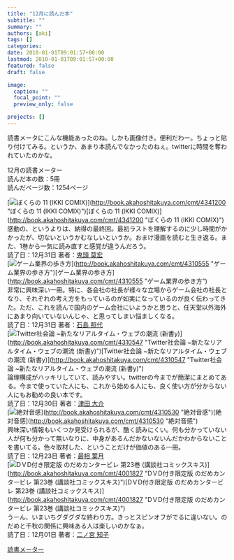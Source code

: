 ```yaml
---
title: "12月に読んだ本"
subtitle: ""
summary: ""
authors: [aki]
tags: []
categories: 
date: 2010-01-01T09:01:57+00:00
lastmod: 2010-01-01T09:01:57+00:00
featured: false
draft: false

image:
  caption: ""
  focal_point: ""
  preview_only: false

projects: []
---
```

読書メータにこんな機能あったのね。しかも画像付き。便利だわー。ちょっと貼り付けてみる。というか、あまり本読んでなかったのねぇ。twitterに時間を奪われていたのかな。

12月の読書メーター  
読んだ本の数：5冊  
読んだページ数：1254ページ

[![ぼくらの 11 (IKKI COMIX)](http://g-ec2.images-amazon.com/images/G/09/x-site/icons/no-img-sm.gif)](http://book.akahoshitakuya.com/cmt/4341200 &quot;ぼくらの 11 (IKKI COMIX)&quot;)[ぼくらの 11 (IKKI COMIX)](http://book.akahoshitakuya.com/cmt/4341200 &quot;ぼくらの 11 (IKKI COMIX)&quot;)  
感動の、というよりは、納得の最終回。最初ラストを理解するのに少し時間がかかったが、切ないというかむなしいというか。おまけ漫画を読むと生き返る。また、1巻から一気に読み直すと感覚が違うんだろう。  
読了日：12月31日 著者：[鬼頭 莫宏](http://book.akahoshitakuya.com/s&amp;q=%E9%AC%BC%E9%A0%AD%20%E8%8E%AB%E5%AE%8F)  
[![ゲーム業界の歩き方](https://ecx.images-amazon.com/images/I/51p4OVETlvL._SL75_.jpg)](http://book.akahoshitakuya.com/cmt/4310555 &quot;ゲーム業界の歩き方&quot;)[ゲーム業界の歩き方](http://book.akahoshitakuya.com/cmt/4310555 &quot;ゲーム業界の歩き方&quot;)  
非常に興味深い一冊。特に、各会社の社長が様々な立場からゲーム会社の社長となり、それぞれの考え方をもっているのが如実になっているのが良く伝わってきた。ただ、これを読んで国内のゲーム会社にいようかと思うと、任天堂以外海外にあまり向いていないんじゃ、と思ってしまい悩ましくなる。  
読了日：12月31日 著者：[石島 照代](http://book.akahoshitakuya.com/s&amp;q=%E7%9F%B3%E5%B3%B6%20%E7%85%A7%E4%BB%A3)  
[![Twitter社会論 ~新たなリアルタイム・ウェブの潮流 (新書y)](https://ecx.images-amazon.com/images/I/41E%2B2j6Yg6L._SL75_.jpg)](http://book.akahoshitakuya.com/cmt/4310547 &quot;Twitter社会論 ~新たなリアルタイム・ウェブの潮流 (新書y)&quot;)[Twitter社会論 ~新たなリアルタイム・ウェブの潮流 (新書y)](http://book.akahoshitakuya.com/cmt/4310547 &quot;Twitter社会論 ~新たなリアルタイム・ウェブの潮流 (新書y)&quot;)  
論理構成がハッキリしていて、読みやすい。twitterの今までが簡潔にまとめてある。今まで使っていた人にも、これから始める人にも、良く使い方が分からない人にもお勧めの良い本です。  
読了日：12月30日 著者：[津田 大介](http://book.akahoshitakuya.com/s&amp;q=%E6%B4%A5%E7%94%B0%20%E5%A4%A7%E4%BB%8B)  
[![絶対音感](https://ecx.images-amazon.com/images/I/416H3YABATL._SL75_.jpg)](http://book.akahoshitakuya.com/cmt/4310530 &quot;絶対音感&quot;)[絶対音感](http://book.akahoshitakuya.com/cmt/4310530 &quot;絶対音感&quot;)  
興味深い情報もいくつか見受けられるが、酷く読みにくい。何も分かっていない人が何も分かって無いなりに、中身があるんだかないないんだかわからないことを書いてる。色々取材した、ということだけが価値のある一冊。  
読了日：12月23日 著者：[最相 葉月](http://book.akahoshitakuya.com/s&amp;q=%E6%9C%80%E7%9B%B8%20%E8%91%89%E6%9C%88)  
[![DＶD付き限定版 のだめカンタービレ 第23巻 (講談社コミックスキス)](https://ecx.images-amazon.com/images/I/51WV-IOx7LL._SL75_.jpg)](http://book.akahoshitakuya.com/cmt/4001827 &quot;DＶD付き限定版 のだめカンタービレ 第23巻 (講談社コミックスキス)&quot;)[DＶD付き限定版 のだめカンタービレ 第23巻 (講談社コミックスキス)](http://book.akahoshitakuya.com/cmt/4001827 &quot;DＶD付き限定版 のだめカンタービレ 第23巻 (講談社コミックスキス)&quot;)  
うーん、いまいちグダグダな終わり方。きっとスピンオフがでるに違いない。のだめと千秋の関係に興味ある人は楽しいのかなぁ。  
読了日：12月01日 著者：[二ノ宮 知子](http://book.akahoshitakuya.com/s&amp;q=%E4%BA%8C%E3%83%8E%E5%AE%AE%20%E7%9F%A5%E5%AD%90)

[読書メーター](http://book.akahoshitakuya.com/)


